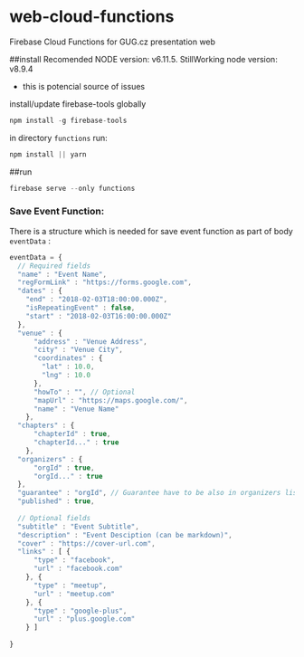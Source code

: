 # web-cloud-functions
Firebase Cloud Functions for GUG.cz presentation web

##install 
Recomended NODE version: v6.11.5.
StillWorking node version: v8.9.4
- this is potencial source of issues

install/update firebase-tools globally
```javascript
npm install -g firebase-tools
```

in directory `functions` run: 
```javascript 
npm install || yarn
```

##run 
```javascript 
firebase serve --only functions
```

### Save Event Function:

There is a structure which is needed for save event function as part of body `eventData` : 
```javascript
eventData = {
  // Required fields
  "name" : "Event Name",
  "regFormLink" : "https://forms.google.com",
  "dates" : {
    "end" : "2018-02-03T18:00:00.000Z",
    "isRepeatingEvent" : false,
    "start" : "2018-02-03T16:00:00.000Z"
  },
  "venue" : {
      "address" : "Venue Address",
      "city" : "Venue City",
      "coordinates" : {
        "lat" : 10.0,
        "lng" : 10.0
      },
      "howTo" : "", // Optional
      "mapUrl" : "https://maps.google.com/",
      "name" : "Venue Name"
    },
  "chapters" : {
      "chapterId" : true,
      "chapterId..." : true
    },
  "organizers" : {
      "orgId" : true,
      "orgId..." : true
  },
  "guarantee" : "orgId", // Guarantee have to be also in organizers list
  "published" : true,
  
  // Optional fields
  "subtitle" : "Event Subtitle",
  "description" : "Event Desciption (can be markdown)",
  "cover" : "https://cover-url.com",
  "links" : [ {
      "type" : "facebook",
      "url" : "facebook.com"
    }, {
      "type" : "meetup",
      "url" : "meetup.com"
    }, {
      "type" : "google-plus",
      "url" : "plus.google.com"
    } ]
  
}

```
